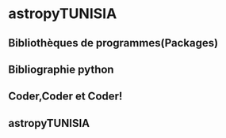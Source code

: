 # astropyTUNISIA

## Bibliothèques de programmes(Packages) 
<preview-lia 
link="pageArticle.html?article=https://tinyurl.com/yyrcq3q9"
src="https://liascript.github.io/course/?https://liamd.informatik.tu-freiberg.de//tvszSl_j9/download#2">
</preview-lia>

## Bibliographie python 
<preview-lia 
link="pageArticle.html?article=https://tinyurl.com/y3anj4b2"
src="https://liascript.github.io/course/?https://liamd.informatik.tu-freiberg.de//DhxpqiUJ7/download#2">
</preview-lia> 


## Coder,Coder et Coder!

<preview-lia 
link="pageArticle.html?article=https://tinyurl.com/yxzgcycd"
src="https://liascript.github.io/course/?https://liamd.informatik.tu-freiberg.de//BZ9JkE1TS/download#2">
</preview-lia> 

## astropyTUNISIA
    
<preview-lia 
link="pageArticle.html?article=https://tinyurl.com/astropy001"
src="https://liascript.github.io/course/?https://liamd.informatik.tu-freiberg.de//sKwJfNNxa/download#1">
</preview-lia>


